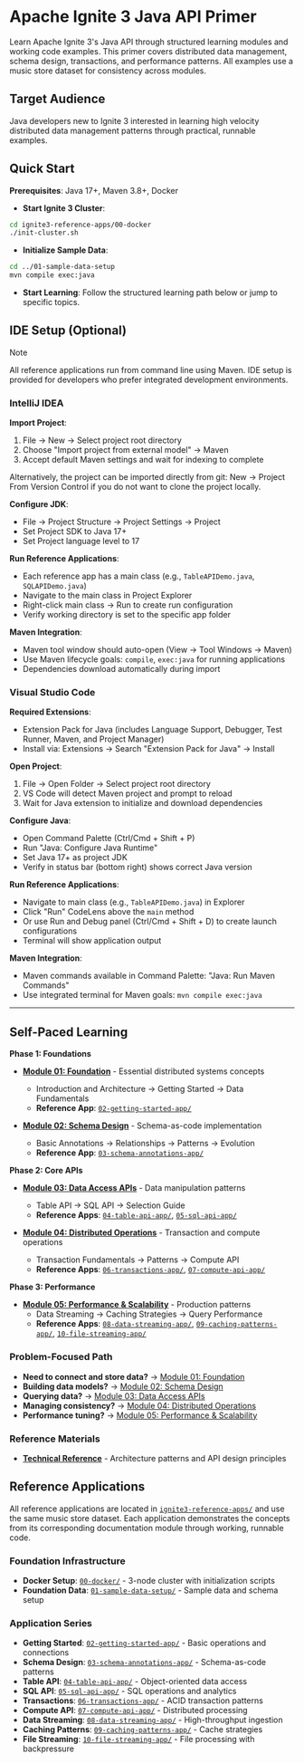 # Apache Ignite 3 Java API Primer

Learn Apache Ignite 3's Java API through structured learning modules and working code examples. This primer covers distributed data management, schema design, transactions, and performance patterns. All examples use a music store dataset for consistency across modules.

## Target Audience

Java developers new to Ignite 3 interested in learning high velocity distributed data management patterns through practical, runnable examples.

## Quick Start

**Prerequisites**: Java 17+, Maven 3.8+, Docker

- **Start Ignite 3 Cluster**:

```bash
cd ignite3-reference-apps/00-docker
./init-cluster.sh
```

- **Initialize Sample Data**:

```bash
cd ../01-sample-data-setup
mvn compile exec:java
```

- **Start Learning**: Follow the structured learning path below or jump to specific topics.

## IDE Setup (Optional)

> [!NOTE]
> All reference applications run from command line using Maven. IDE setup is provided for developers who prefer integrated development environments.

### IntelliJ IDEA

**Import Project**:

1. File → New → Select project root directory
2. Choose "Import project from external model" → Maven
3. Accept default Maven settings and wait for indexing to complete

Alternatively, the project can be imported directly from git: New -> Project From Version Control if you do not want to clone the project locally.

**Configure JDK**:

- File → Project Structure → Project Settings → Project
- Set Project SDK to Java 17+
- Set Project language level to 17

**Run Reference Applications**:

- Each reference app has a main class (e.g., `TableAPIDemo.java`, `SQLAPIDemo.java`)
- Navigate to the main class in Project Explorer
- Right-click main class → Run to create run configuration
- Verify working directory is set to the specific app folder

**Maven Integration**:

- Maven tool window should auto-open (View → Tool Windows → Maven)
- Use Maven lifecycle goals: `compile`, `exec:java` for running applications
- Dependencies download automatically during import

### Visual Studio Code

**Required Extensions**:

- Extension Pack for Java (includes Language Support, Debugger, Test Runner, Maven, and Project Manager)
- Install via: Extensions → Search "Extension Pack for Java" → Install

**Open Project**:

1. File → Open Folder → Select project root directory
2. VS Code will detect Maven project and prompt to reload
3. Wait for Java extension to initialize and download dependencies

**Configure Java**:

- Open Command Palette (Ctrl/Cmd + Shift + P)
- Run "Java: Configure Java Runtime"
- Set Java 17+ as project JDK
- Verify in status bar (bottom right) shows correct Java version

**Run Reference Applications**:

- Navigate to main class (e.g., `TableAPIDemo.java`) in Explorer
- Click "Run" CodeLens above the `main` method
- Or use Run and Debug panel (Ctrl/Cmd + Shift + D) to create launch configurations
- Terminal will show application output

**Maven Integration**:

- Maven commands available in Command Palette: "Java: Run Maven Commands"
- Use integrated terminal for Maven goals: `mvn compile exec:java`

---

## Self-Paced Learning

**Phase 1: Foundations**

- **[Module 01: Foundation](./docs/01-foundation/)** - Essential distributed systems concepts
  - Introduction and Architecture → Getting Started → Data Fundamentals
  - **Reference App**: [`02-getting-started-app/`](./ignite3-reference-apps/02-getting-started-app/)

- **[Module 02: Schema Design](./docs/02-schema-design/)** - Schema-as-code implementation
  - Basic Annotations → Relationships → Patterns → Evolution
  - **Reference App**: [`03-schema-annotations-app/`](./ignite3-reference-apps/03-schema-annotations-app/)

**Phase 2: Core APIs**

- **[Module 03: Data Access APIs](./docs/03-data-access-apis/)** - Data manipulation patterns
  - Table API → SQL API → Selection Guide
  - **Reference Apps**: [`04-table-api-app/`](./ignite3-reference-apps/04-table-api-app/), [`05-sql-api-app/`](./ignite3-reference-apps/05-sql-api-app/)

- **[Module 04: Distributed Operations](./docs/04-distributed-operations/)** - Transaction and compute operations
  - Transaction Fundamentals → Patterns → Compute API
  - **Reference Apps**: [`06-transactions-app/`](./ignite3-reference-apps/06-transactions-app/), [`07-compute-api-app/`](./ignite3-reference-apps/07-compute-api-app/)

**Phase 3: Performance**

- **[Module 05: Performance & Scalability](./docs/05-performance-scalability/)** - Production patterns
  - Data Streaming → Caching Strategies → Query Performance
  - **Reference Apps**: [`08-data-streaming-app/`](./ignite3-reference-apps/08-data-streaming-app/), [`09-caching-patterns-app/`](./ignite3-reference-apps/09-caching-patterns-app/), [`10-file-streaming-app/`](./ignite3-reference-apps/10-file-streaming-app/)

### Problem-Focused Path

- **Need to connect and store data?** → [Module 01: Foundation](./docs/01-foundation/)
- **Building data models?** → [Module 02: Schema Design](./docs/02-schema-design/)
- **Querying data?** → [Module 03: Data Access APIs](./docs/03-data-access-apis/)
- **Managing consistency?** → [Module 04: Distributed Operations](./docs/04-distributed-operations/)
- **Performance tuning?** → [Module 05: Performance & Scalability](./docs/05-performance-scalability/)

### Reference Materials

- **[Technical Reference](./docs/00-reference/)** - Architecture patterns and API design principles

## Reference Applications

All reference applications are located in [`ignite3-reference-apps/`](./ignite3-reference-apps/) and use the same music store dataset. Each application demonstrates the concepts from its corresponding documentation module through working, runnable code.

### Foundation Infrastructure

- **Docker Setup**: [`00-docker/`](./ignite3-reference-apps/00-docker/) - 3-node cluster with initialization scripts
- **Foundation Data**: [`01-sample-data-setup/`](./ignite3-reference-apps/01-sample-data-setup/) - Sample data and schema setup

### Application Series

- **Getting Started**: [`02-getting-started-app/`](./ignite3-reference-apps/02-getting-started-app/) - Basic operations and connections
- **Schema Design**: [`03-schema-annotations-app/`](./ignite3-reference-apps/03-schema-annotations-app/) - Schema-as-code patterns
- **Table API**: [`04-table-api-app/`](./ignite3-reference-apps/04-table-api-app/) - Object-oriented data access
- **SQL API**: [`05-sql-api-app/`](./ignite3-reference-apps/05-sql-api-app/) - SQL operations and analytics
- **Transactions**: [`06-transactions-app/`](./ignite3-reference-apps/06-transactions-app/) - ACID transaction patterns
- **Compute API**: [`07-compute-api-app/`](./ignite3-reference-apps/07-compute-api-app/) - Distributed processing
- **Data Streaming**: [`08-data-streaming-app/`](./ignite3-reference-apps/08-data-streaming-app/) - High-throughput ingestion
- **Caching Patterns**: [`09-caching-patterns-app/`](./ignite3-reference-apps/09-caching-patterns-app/) - Cache strategies
- **File Streaming**: [`10-file-streaming-app/`](./ignite3-reference-apps/10-file-streaming-app/) - File processing with backpressure
